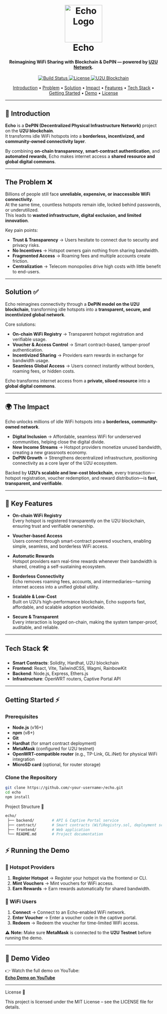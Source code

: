 <h1 align="center">
  <br>
  <img src="https://media.discordapp.net/attachments/1105128667404849212/1423290455063527485/image-removebg-preview.png?ex=68dfc607&is=68de7487&hm=468322d894bde3cb6d4c4a67ece2e23d0e1e7622ca6b3c1988f89170a071c723&=&format=webp&quality=lossless&width=604&height=358" alt="Echo Logo" width="120">
  <br>
  <b>Echo</b>
  <br>
</h1>

<h4 align="center">Reimagining WiFi Sharing with Blockchain & DePIN — powered by <a href="https://u2u.xyz" target="_blank">U2U Network</a>.</h4>

<p align="center">
  <a href="https://github.com/echo-project/echo">
    <img src="https://img.shields.io/badge/build-passing-brightgreen.svg" alt="Build Status">
  </a>
  <a href="https://opensource.org/licenses/MIT">
    <img src="https://img.shields.io/badge/license-MIT-blue.svg" alt="License">
  </a>
  <a href="https://u2u.xyz">
    <img src="https://img.shields.io/badge/blockchain-U2U-purple.svg" alt="U2U Blockchain">
  </a>
</p>

<p align="center">
  <a href="#introduction">Introduction</a> •
  <a href="#the-problem">Problem</a> •
  <a href="#solution">Solution</a> •
  <a href="#impact">Impact</a> •
  <a href="#key-features">Features</a> •
  <a href="#tech-stack">Tech Stack</a> •
  <a href="#getting-started">Getting Started</a> •
  <a href="#running-the-demo">Demo</a> •
  <a href="#license">License</a>
</p>

---

## 🚀 Introduction  
**Echo** is a **DePIN (Decentralized Physical Infrastructure Network)** project on the **U2U blockchain**.  
It transforms idle WiFi hotspots into a **borderless, incentivized, and community-owned connectivity layer**.  

By combining **on-chain transparency**, **smart-contract authentication**, and **automated rewards**, Echo makes internet access a **shared resource and global digital commons**.  

---


##  The Problem ❌ 

Billions of people still face **unreliable, expensive, or inaccessible WiFi connectivity**.  
At the same time, countless hotspots remain idle, locked behind passwords, or underutilized.  
This leads to **wasted infrastructure, digital exclusion, and limited innovation**.  

Key pain points:  
- **Trust & Transparency** → Users hesitate to connect due to security and privacy risks.  
- **No Incentives** → Hotspot owners gain nothing from sharing bandwidth.  
- **Fragmented Access** → Roaming fees and multiple accounts create friction.  
- **Centralization** → Telecom monopolies drive high costs with little benefit to end-users. 

---

## Solution ✅  

Echo reimagines connectivity through a **DePIN model on the U2U blockchain**, transforming idle hotspots into a **transparent, secure, and incentivized global network**.  

Core solutions:  
- **On-chain WiFi Registry** → Transparent hotspot registration and verifiable usage.  
- **Voucher & Access Control** → Smart contract–based, tamper-proof authentication.  
- **Incentivized Sharing** → Providers earn rewards in exchange for bandwidth usage.  
- **Seamless Global Access** → Users connect instantly without borders, roaming fees, or hidden costs.  

Echo transforms internet access from a **private, siloed resource** into a **global digital commons**.  

---

## 🌍 The Impact  

Echo unlocks millions of idle WiFi hotspots into a **borderless, community-owned network**.  

- **Digital Inclusion** → Affordable, seamless WiFi for underserved communities, helping close the digital divide.  
- **New Income Streams** → Hotspot providers monetize unused bandwidth, creating a new grassroots economy.  
- **DePIN Growth** → Strengthens decentralized infrastructure, positioning connectivity as a core layer of the U2U ecosystem.  

Backed by **U2U’s scalable and low-cost blockchain**, every transaction—hotspot registration, voucher redemption, and reward distribution—is **fast, transparent, and verifiable**.  

---

## 🚀 Key Features  

- **On-chain WiFi Registry**  
  Every hotspot is registered transparently on the U2U blockchain, ensuring trust and verifiable ownership.  

- **Voucher-based Access**  
  Users connect through smart-contract powered vouchers, enabling simple, seamless, and borderless WiFi access.  

- **Automatic Rewards**  
  Hotspot providers earn real-time rewards whenever their bandwidth is shared, creating a self-sustaining ecosystem.  

- **Borderless Connectivity**  
  Echo removes roaming fees, accounts, and intermediaries—turning internet access into a unified global utility.  

- **Scalable & Low-Cost**  
  Built on U2U’s high-performance blockchain, Echo supports fast, affordable, and scalable adoption worldwide.  

- **Secure & Transparent**  
  Every interaction is logged on-chain, making the system tamper-proof, auditable, and reliable.  


---

## Tech Stack 🛠  
- **Smart Contracts**: Solidity, Hardhat, U2U blockchain  
- **Frontend**: React, Vite, TailwindCSS, Wagmi, RainbowKit  
- **Backend**: Node.js, Express, Ethers.js  
- **Infrastructure**: OpenWRT routers, Captive Portal API 

---

## Getting Started ⚡

### Prerequisites

- **Node.js** (v16+)
- **npm** (v8+)
- **Git**
- **Hardhat** (for smart contract deployment)
- **MetaMask** (configured for U2U testnet)
- **OpenWRT-compatible router** (e.g., TP-Link, GL.iNet) for physical WiFi integration
- **MicroSD card** (optional, for router storage)

### Clone the Repository
```bash
git clone https://github.com/<your-username>/echo.git
cd echo
npm install
```

Project Structure 📂
```bash
echo/
 ├── backend/        # API & Captive Portal service
 ├── contract/       # Smart contracts (WifiRegistry.sol, deployment scripts)
 ├── frontend/       # Web application
 └── README.md       # Project documentation
 ```

## ⚡ Running the Demo  

### 🔹 Hotspot Providers  
1. **Register Hotspot** → Register your hotspot via the frontend or CLI.  
2. **Mint Vouchers** → Mint vouchers for WiFi access.  
3. **Earn Rewards** → Earn rewards automatically for shared bandwidth.  

### 🔹 WiFi Users  
1. **Connect** → Connect to an Echo-enabled WiFi network.  
2. **Enter Voucher** → Enter a voucher code in the captive portal.  
3. **Redeem** → Redeem the voucher for time-limited WiFi access.  

⚠️ **Note:** Make sure **MetaMask** is connected to the **U2U Testnet** before running the demo.  

---

## 🎥 Demo Video  
👉 Watch the full demo on YouTube:  
[**Echo Demo on YouTube**](https://youtu.be/U7cGpSsPu70)  

---

 License 📜

This project is licensed under the MIT License – see the LICENSE
 file for details.
